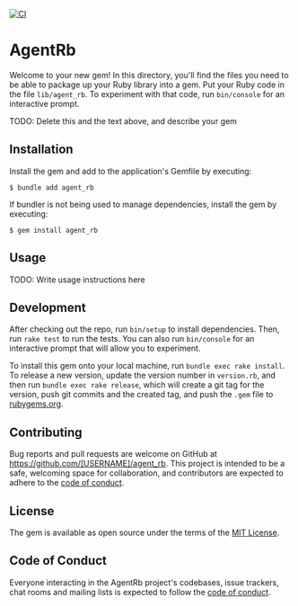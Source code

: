 [![CI](https://github.com/omnipackage/omnipackage-agent-ruby/actions/workflows/ruby.yml/badge.svg)](https://github.com/omnipackage/omnipackage-agent-ruby/actions/workflows/ruby.yml)

# AgentRb

Welcome to your new gem! In this directory, you'll find the files you need to be able to package up your Ruby library into a gem. Put your Ruby code in the file `lib/agent_rb`. To experiment with that code, run `bin/console` for an interactive prompt.

TODO: Delete this and the text above, and describe your gem

## Installation

Install the gem and add to the application's Gemfile by executing:

    $ bundle add agent_rb

If bundler is not being used to manage dependencies, install the gem by executing:

    $ gem install agent_rb

## Usage

TODO: Write usage instructions here

## Development

After checking out the repo, run `bin/setup` to install dependencies. Then, run `rake test` to run the tests. You can also run `bin/console` for an interactive prompt that will allow you to experiment.

To install this gem onto your local machine, run `bundle exec rake install`. To release a new version, update the version number in `version.rb`, and then run `bundle exec rake release`, which will create a git tag for the version, push git commits and the created tag, and push the `.gem` file to [rubygems.org](https://rubygems.org).

## Contributing

Bug reports and pull requests are welcome on GitHub at https://github.com/[USERNAME]/agent_rb. This project is intended to be a safe, welcoming space for collaboration, and contributors are expected to adhere to the [code of conduct](https://github.com/[USERNAME]/agent_rb/blob/master/CODE_OF_CONDUCT.md).

## License

The gem is available as open source under the terms of the [MIT License](https://opensource.org/licenses/MIT).

## Code of Conduct

Everyone interacting in the AgentRb project's codebases, issue trackers, chat rooms and mailing lists is expected to follow the [code of conduct](https://github.com/[USERNAME]/agent_rb/blob/master/CODE_OF_CONDUCT.md).
